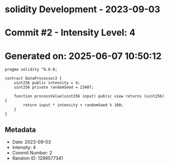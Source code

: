 ﻿# solidity Development - 2023-09-03
# Commit #2 - Intensity Level: 4
# Generated on: 2025-06-07 10:50:12
```solidity
pragma solidity ^0.8.0;

contract DataProcessor2 {
    uint256 public intensity = 4;
    uint256 private randomSeed = 23407;

    function processValue(uint256 input) public view returns (uint256) {
        return input * intensity + randomSeed % 100;
    }
}
```
## Metadata
- Date: 2023-09-03
- Intensity: 4
- Commit Number: 2
- Random ID: 1299577341
